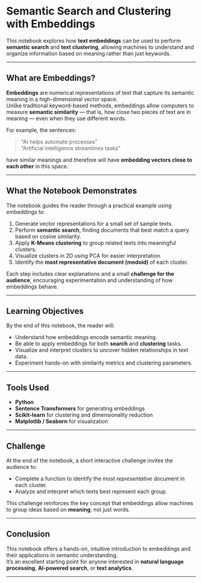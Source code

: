 # Semantic Search and Clustering with Embeddings

This notebook explores how **text embeddings** can be used to perform **semantic search** and **text clustering**, allowing machines to understand and organize information based on meaning rather than just keywords.

---

## What are Embeddings?

**Embeddings** are numerical representations of text that capture its semantic meaning in a high-dimensional vector space.  
Unlike traditional keyword-based methods, embeddings allow computers to measure **semantic similarity** — that is, how close two pieces of text are in meaning — even when they use different words.

For example, the sentences:

> “AI helps automate processes”  
> “Artificial intelligence streamlines tasks”

have similar meanings and therefore will have **embedding vectors close to each other** in this space.

---

## What the Notebook Demonstrates

The notebook guides the reader through a practical example using embeddings to:
1. Generate vector representations for a small set of sample texts.  
2. Perform **semantic search**, finding documents that best match a query based on cosine similarity.  
3. Apply **K-Means clustering** to group related texts into meaningful clusters.  
4. Visualize clusters in 2D using PCA for easier interpretation.  
5. Identify the **most representative document (medoid)** of each cluster.

Each step includes clear explanations and a small **challenge for the audience**, encouraging experimentation and understanding of how embeddings behave.

---

## Learning Objectives

By the end of this notebook, the reader will:
- Understand how embeddings encode semantic meaning.  
- Be able to apply embeddings for both **search** and **clustering** tasks.  
- Visualize and interpret clusters to uncover hidden relationships in text data.  
- Experiment hands-on with similarity metrics and clustering parameters.

---

## Tools Used

- **Python** 
- **Sentence Transformers** for generating embeddings  
- **Scikit-learn** for clustering and dimensionality reduction  
- **Matplotlib / Seaborn** for visualization  

---

## Challenge

At the end of the notebook, a short interactive challenge invites the audience to:
- Complete a function to identify the *most representative* document in each cluster.  
- Analyze and interpret which texts best represent each group.  

This challenge reinforces the key concept that embeddings allow machines to group ideas based on **meaning**, not just words.

---

## Conclusion

This notebook offers a hands-on, intuitive introduction to embeddings and their applications in semantic understanding.  
It’s an excellent starting point for anyone interested in **natural language processing**, **AI-powered search**, or **text analytics**.

---
